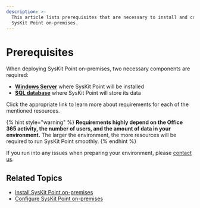 ```yaml
---
description: >-
  This article lists prerequisites that are necessary to install and configure
  SysKit Point on-premises.
---
```


# Prerequisites

When deploying SysKit Point on-premises, two necessary components are required:

* [**Windows Server**](syskit-point-server.md) where SysKit Point will be installed
* [**SQL database**](syskit-point-database.md) where SysKit Point will store its data 

Click the appropriate link to learn more about requirements for each of the mentioned resources.

{% hint style="warning" %}
**Requirements highly depend on the Office 365 activity, the number of users, and the amount of data in your environment.** The larger the environment, the more resources will be required to run SysKit Point smoothly.
{% endhint %}

If you run into any issues when preparing your environment, please [contact us](https://www.syskit.com/contact-us/).

## Related Topics

* [Install SysKit Point on-premises](../install-syskit-point-on-premises.md) 
* [Configure SysKit Point on-premises](../configure-syskit-point-on-premises.md)

